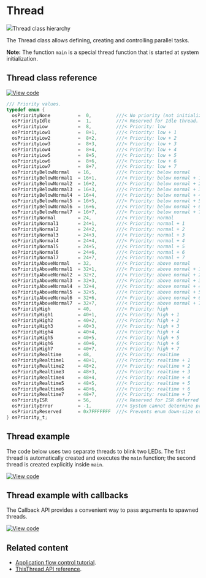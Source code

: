 # Thread

<span class="images">![](https://os.mbed.com/docs/development/mbed-os-api-doxy/classrtos_1_1_thread.png)<span>Thread class hierarchy</span></span>

The Thread class allows defining, creating and controlling parallel tasks.

<span class="notes">**Note:** The function `main` is a special thread function that is started at system initialization.</span>

## Thread class reference

[![View code](https://www.mbed.com/embed/?type=library)](https://os.mbed.com/docs/development/mbed-os-api-doxy/classrtos_1_1_thread.html)

```C
/// Priority values.
typedef enum {
  osPriorityNone          =  0,         ///< No priority (not initialized).
  osPriorityIdle          =  1,         ///< Reserved for Idle thread.
  osPriorityLow           =  8,         ///< Priority: low
  osPriorityLow1          =  8+1,       ///< Priority: low + 1
  osPriorityLow2          =  8+2,       ///< Priority: low + 2
  osPriorityLow3          =  8+3,       ///< Priority: low + 3
  osPriorityLow4          =  8+4,       ///< Priority: low + 4
  osPriorityLow5          =  8+5,       ///< Priority: low + 5
  osPriorityLow6          =  8+6,       ///< Priority: low + 6
  osPriorityLow7          =  8+7,       ///< Priority: low + 7
  osPriorityBelowNormal   = 16,         ///< Priority: below normal
  osPriorityBelowNormal1  = 16+1,       ///< Priority: below normal + 1
  osPriorityBelowNormal2  = 16+2,       ///< Priority: below normal + 2
  osPriorityBelowNormal3  = 16+3,       ///< Priority: below normal + 3
  osPriorityBelowNormal4  = 16+4,       ///< Priority: below normal + 4
  osPriorityBelowNormal5  = 16+5,       ///< Priority: below normal + 5
  osPriorityBelowNormal6  = 16+6,       ///< Priority: below normal + 6
  osPriorityBelowNormal7  = 16+7,       ///< Priority: below normal + 7
  osPriorityNormal        = 24,         ///< Priority: normal
  osPriorityNormal1       = 24+1,       ///< Priority: normal + 1
  osPriorityNormal2       = 24+2,       ///< Priority: normal + 2
  osPriorityNormal3       = 24+3,       ///< Priority: normal + 3
  osPriorityNormal4       = 24+4,       ///< Priority: normal + 4
  osPriorityNormal5       = 24+5,       ///< Priority: normal + 5
  osPriorityNormal6       = 24+6,       ///< Priority: normal + 6
  osPriorityNormal7       = 24+7,       ///< Priority: normal + 7
  osPriorityAboveNormal   = 32,         ///< Priority: above normal
  osPriorityAboveNormal1  = 32+1,       ///< Priority: above normal + 1
  osPriorityAboveNormal2  = 32+2,       ///< Priority: above normal + 2
  osPriorityAboveNormal3  = 32+3,       ///< Priority: above normal + 3
  osPriorityAboveNormal4  = 32+4,       ///< Priority: above normal + 4
  osPriorityAboveNormal5  = 32+5,       ///< Priority: above normal + 5
  osPriorityAboveNormal6  = 32+6,       ///< Priority: above normal + 6
  osPriorityAboveNormal7  = 32+7,       ///< Priority: above normal + 7
  osPriorityHigh          = 40,         ///< Priority: high
  osPriorityHigh1         = 40+1,       ///< Priority: high + 1
  osPriorityHigh2         = 40+2,       ///< Priority: high + 2
  osPriorityHigh3         = 40+3,       ///< Priority: high + 3
  osPriorityHigh4         = 40+4,       ///< Priority: high + 4
  osPriorityHigh5         = 40+5,       ///< Priority: high + 5
  osPriorityHigh6         = 40+6,       ///< Priority: high + 6
  osPriorityHigh7         = 40+7,       ///< Priority: high + 7
  osPriorityRealtime      = 48,         ///< Priority: realtime
  osPriorityRealtime1     = 48+1,       ///< Priority: realtime + 1
  osPriorityRealtime2     = 48+2,       ///< Priority: realtime + 2
  osPriorityRealtime3     = 48+3,       ///< Priority: realtime + 3
  osPriorityRealtime4     = 48+4,       ///< Priority: realtime + 4
  osPriorityRealtime5     = 48+5,       ///< Priority: realtime + 5
  osPriorityRealtime6     = 48+6,       ///< Priority: realtime + 6
  osPriorityRealtime7     = 48+7,       ///< Priority: realtime + 7
  osPriorityISR           = 56,         ///< Reserved for ISR deferred thread.
  osPriorityError         = -1,         ///< System cannot determine priority or illegal priority.
  osPriorityReserved      = 0x7FFFFFFF  ///< Prevents enum down-size compiler optimization.
} osPriority_t;
```

## Thread example

The code below uses two separate threads to blink two LEDs. The first thread is automatically created and executes the `main` function; the second thread is created explicitly inside `main`.

[![View code](https://www.mbed.com/embed/?url=https://os.mbed.com/teams/mbed_example/code/rtos_basic/)](https://os.mbed.com/teams/mbed_example/code/rtos_basic/file/012b1294c1c4/main.cpp)

## Thread example with callbacks

The Callback API provides a convenient way to pass arguments to spawned threads.

[![View code](https://www.mbed.com/embed/?url=https://os.mbed.com/teams/mbed_example/code/rtos_threading_with_callback/)](https://os.mbed.com/teams/mbed_example/code/rtos_threading_with_callback/file/5938bdb7b0bb/main.cpp)

## Related content

- [Application flow control tutorial](../tutorials/application-flow-control.html).
- [ThisThread API reference](../apis/thisthread.html).
